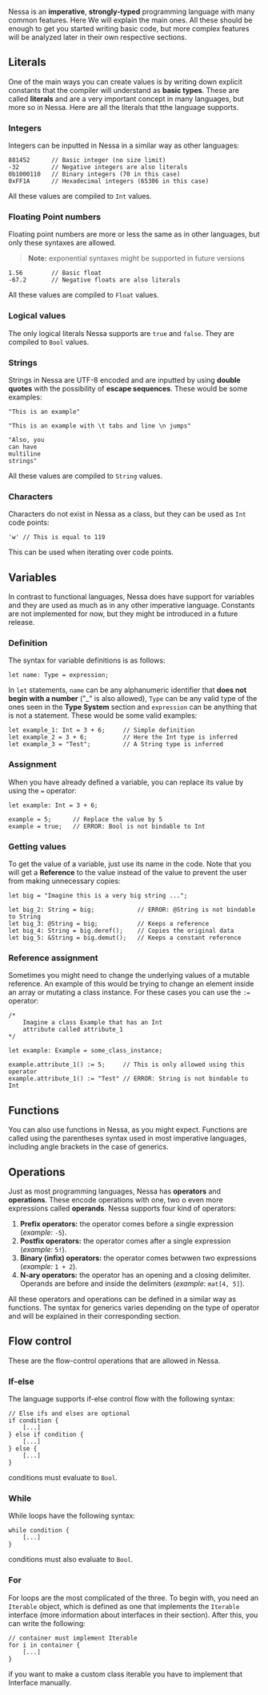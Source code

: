 Nessa is an **imperative**, **strongly-typed** programming language with many common features. Here We will explain the main
ones. All these should be enough to get you started writing basic code, but more complex features will be analyzed later in their
own respective sections.

## Literals

One of the main ways you can create values is by writing down explicit constants that the compiler will understand as **basic types**.
These are called **literals** and are a very important concept in many languages, but more so in Nessa. Here are all the literals that
tthe language supports.   

### Integers

Integers can be inputted in Nessa in a similar way as other languages:

```
881452      // Basic integer (no size limit)
-32         // Negative integers are also literals
0b1000110   // Binary integers (70 in this case)
0xFF1A      // Hexadecimal integers (65306 in this case)
```

All these values are compiled to `Int` values.

### Floating Point numbers

Floating point numbers are more or less the same as in other languages, but only these syntaxes are allowed.

> **Note:** exponential syntaxes might be supported in future versions

```
1.56        // Basic float
-67.2       // Negative floats are also literals
```

All these values are compiled to `Float` values.

### Logical values

The only logical literals Nessa supports are `true` and `false`. They are compiled to `Bool` values.

### Strings

Strings in Nessa are UTF-8 encoded and are inputted by using **double quotes** with the possibility of **escape sequences**.
These would be some examples:

```
"This is an example"

"This is an example with \t tabs and line \n jumps"

"Also, you 
can have
multiline 
strings"
```

All these values are compiled to `String` values.

### Characters

Characters do not exist in Nessa as a class, but they can be used as `Int` code points:

```
'w' // This is equal to 119
```

This can be used when iterating over code points.

## Variables

In contrast to functional languages, Nessa does have support for variables and they are used as much as in any other
imperative language. Constants are not implemented for now, but they might be introduced in a future release.

### Definition

The syntax for variable definitions is as follows:

```
let name: Type = expression;
```

In `let` statements, `name` can be any alphanumeric identifier that **does not begin with a number** ("_" is also allowed), 
`Type` can be any valid type of the ones seen in the **Type System** section and `expression` can be anything that is not a 
statement. These would be some valid examples:

```
let example_1: Int = 3 + 6;     // Simple definition
let example_2 = 3 + 6;          // Here the Int type is inferred
let example_3 = "Test";         // A String type is inferred
```

### Assignment

When you have already defined a variable, you can replace its value by using the `=` operator: 

```
let example: Int = 3 + 6;

example = 5;      // Replace the value by 5
example = true;   // ERROR: Bool is not bindable to Int
```

### Getting values

To get the value of a variable, just use its name in the code. Note that you will get a **Reference** to the value instead of the value
to prevent the user from making unnecessary copies:

```
let big = "Imagine this is a very big string ...";

let big_2: String = big;            // ERROR: @String is not bindable to String
let big_3: @String = big;           // Keeps a reference
let big_4: String = big.deref();    // Copies the original data
let big_5: &String = big.demut();   // Keeps a constant reference
```

### Reference assignment

Sometimes you might need to change the underlying values of a mutable reference. An example of this would be trying to change an element inside an array
or mutating a class instance. For these cases you can use the `:=` operator:

```
/*
    Imagine a class Example that has an Int 
    attribute called attribute_1
*/

let example: Example = some_class_instance;

example.attribute_1() := 5;     // This is only allowed using this operator
example.attribute_1() := "Test" // ERROR: String is not bindable to Int
```

## Functions

You can also use functions in Nessa, as you might expect. Functions are called using the parentheses syntax used in most imperative languages, 
including angle brackets in the case of generics.

## Operations

Just as most programming languages, Nessa has **operators** and **operations**. These encode operations with one, two o even more expressions called **operands**. Nessa supports four kind of operators:

1. **Prefix operators:** the operator comes before a single expression (*example:* `-5`).
2. **Postfix operators:** the operator comes after a single expression (*example:* `5!`).
3. **Binary (infix) operators:** the operator comes betwwen two expressions (*example:* `1 + 2`).
4. **N-ary operators:** the operator has an opening and a closing delimiter. Operands are before and inside the delimiters (*example:* `mat[4, 5]`).

All these operators and operations can be defined in a similar way as functions. The syntax for generics varies depending on the type of operator
and will be explained in their corresponding section.

## Flow control

These are the flow-control operations that are allowed in Nessa.

### If-else

The language supports if-else control flow with the following syntax:

```
// Else ifs and elses are optional
if condition {
    [...]
} else if condition {
    [...]
} else {
    [...]
}
```

conditions must evaluate to `Bool`.

### While

While loops have the following syntax:

```
while condition {
    [...]
}
```

conditions must also evaluate to `Bool`.

### For

For loops are the most complicated of the three. To begin with, you need an `Iterable` object, which is defined as
one that implements the `Iterable` interface (more information about interfaces in their section). After this, you can write
the following:

```
// container must implement Iterable
for i in container {
    [...]
}
```

if you want to make a custom class iterable you have to implement that Interface manually.